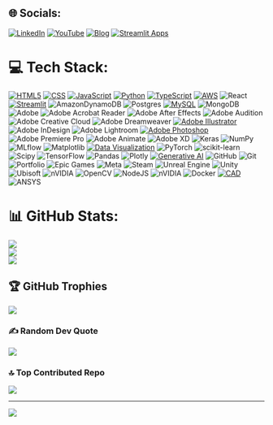 
## 🌐 Socials:
[![LinkedIn](https://img.shields.io/badge/LinkedIn-%230077B5.svg?logo=linkedin&logoColor=white)](https://www.linkedin.com/in/samuelson-g-6052a1189/) [![YouTube](https://img.shields.io/badge/YouTube-%23FF0000.svg?logo=YouTube&logoColor=white)](https://www.youtube.com/@SAMUELSONG-b4m) [![Blog](https://img.shields.io/badge/Blog-%23FF9900.svg?logo=Blog&logoColor=white)](https://godwinthesaver.blogspot.com/) [![Streamlit Apps](https://img.shields.io/badge/Streamlit_Apps-%23FE4B4B.svg?logo=streamlit&logoColor=white)](https://share.streamlit.io/user/samuelson777)
# 💻 Tech Stack:
[![HTML5](https://img.shields.io/badge/HTML-%23E34F26.svg?style=plastic&logo=html5&logoColor=white)](https://drive.google.com/file/d/13RRAnfSNd7iZpvYl9bVfE5G8Gf8vE7TP/view?usp=share_link) [![CSS](https://img.shields.io/badge/CSS-31A8FF.svg?style=plastic&logo=CSS&logoColor=white)](https://drive.google.com/file/d/1FC9xhf-tN3KCA76FY7AY6jFjYo6b5Ynj/view?usp=share_link) [![JavaScript](https://img.shields.io/badge/Javascript-%23323330.svg?style=plastic&logo=javascript&logoColor=%23F7DF1E)](https://drive.google.com/file/d/1TV84ZRmyw2c9qgw1k6EOBUNrah_1VUxY/view?usp=share_link) [![Python](https://img.shields.io/badge/Python-3670A0?style=plastic&logo=python&logoColor=ffdd54)](https://drive.google.com/file/d/1PjEHQHqZLLMLAfkHqLuKdTQ4Vg6jL-PY/view?usp=share_link) [![TypeScript](https://img.shields.io/badge/Typescript-%23007ACC.svg?style=plastic&logo=typescript&logoColor=white)](https://drive.google.com/file/d/1W3x5dRjyvZRd5BdJeFmkTjsxGSzeQhMw/view?usp=share_link) [![AWS](https://img.shields.io/badge/AWS-%23FF9900.svg?style=plastic&logo=aws&logoColor=white)](https://www.guvi.in/share-certificate/g711G7Q52sP6b29562) ![React](https://img.shields.io/badge/React-%2320232a.svg?style=plastic&logo=react&logoColor=%2361DAFB) [![Streamlit](https://img.shields.io/badge/Streamlit-%23FE4B4B.svg?style=plastic&logo=streamlit&logoColor=white)](https://share.streamlit.io/user/samuelson777) ![AmazonDynamoDB](https://img.shields.io/badge/Amazon%20DynamoDB-4053D6?style=plastic&logo=amazon%20dynamodb&logoColor=white) ![Postgres](https://img.shields.io/badge/Postgres-%23316192.svg?style=plastic&logo=postgresql&logoColor=white) [![MySQL](https://img.shields.io/badge/MySQL-4479A1.svg?style=plastic&logo=mysql&logoColor=white)](https://drive.google.com/file/d/1pzBe2Db9KuGrJ2L6MI6b85gn-g4hqHjK/view?usp=share_link) ![MongoDB](https://img.shields.io/badge/MongoDB-%234ea94b.svg?style=plastic&logo=mongodb&logoColor=white) ![Adobe](https://img.shields.io/badge/Adobe-%23FF0000.svg?style=plastic&logo=adobe&logoColor=white) ![Adobe Acrobat Reader](https://img.shields.io/badge/Adobe%20Acrobat%20Reader-EC1C24.svg?style=plastic&logo=adobe%20acrobat%20reader&logoColor=white) ![Adobe After Effects](https://img.shields.io/badge/Adobe%20After%20Effects-9999FF.svg?style=plastic&logo=adobe%20after%20effects&logoColor=white) ![Adobe Audition](https://img.shields.io/badge/Adobe%20Audition-9999FF.svg?style=plastic&logo=adobe%20audition&logoColor=white) ![Adobe Creative Cloud](https://img.shields.io/badge/Adobe%20Creative%20Cloud-DA1F26.svg?style=plastic&logo=adobe%20creative%20cloud&logoColor=white) ![Adobe Dreamweaver](https://img.shields.io/badge/Adobe%20Dreamweaver-FF61F6.svg?style=plastic&logo=adobe%20dreamweaver&logoColor=white) [![Adobe Illustrator](https://img.shields.io/badge/Adobe%20Illustrator-%23FF9A00.svg?style=plastic&logo=adobe%20illustrator&logoColor=white)](https://www.guvi.in/share-certificate/p4b8383DO0K42795k1) ![Adobe InDesign](https://img.shields.io/badge/Adobe%20InDesign-49021F?style=plastic&logo=adobe%20indesign&logoColor=FF3366) ![Adobe Lightroom](https://img.shields.io/badge/Adobe%20Lightroom-31A8FF.svg?style=plastic&logo=adobe%20lightroom&logoColor=white) [![Adobe Photoshop](https://img.shields.io/badge/Adobe%20Photoshop-%2331A8FF.svg?style=plastic&logo=adobe%20photoshop&logoColor=white)](https://www.guvi.in/share-certificate/F83333YZ195g285EP7) ![Adobe Premiere Pro](https://img.shields.io/badge/Adobe%20Premiere%20Pro-9999FF.svg?style=plastic&logo=adobe%20premiere%20pro&logoColor=white) ![Adobe Animate](https://img.shields.io/badge/Adobe%20Animate-9999FF.svg?style=plastic&logo=adobe%20animate&logoColor=white) ![Adobe XD](https://img.shields.io/badge/Adobe%20XD-470137?style=plastic&logo=adobe%20xd&logoColor=#FF61F6) ![Keras](https://img.shields.io/badge/Keras-%23D00000.svg?style=plastic&logo=keras&logoColor=white) ![NumPy](https://img.shields.io/badge/numpy-%23013243.svg?style=plastic&logo=numpy&logoColor=white) ![MLflow](https://img.shields.io/badge/MLflow-%23d9ead3.svg?style=plastic&logo=mlflow&logoColor=blue) ![Matplotlib](https://img.shields.io/badge/Matplotlib-%23ffffff.svg?style=plastic&logo=matplotlib&logoColor=black) [![Data Visualization](https://img.shields.io/badge/Data%20Visualization-%23007ACC.svg?style=plastic&logo=data%20visualization&logoColor=white)](https://www.sololearn.com/certificates/CC-T8T8SQOJ) ![PyTorch](https://img.shields.io/badge/PyTorch-%23EE4C2C.svg?style=plastic&logo=pytorch&logoColor=white) ![scikit-learn](https://img.shields.io/badge/Scikit%20Learn-%23F7931E.svg?style=plastic&logo=scikit%20learn&logoColor=white) ![Scipy](https://img.shields.io/badge/SciPy-%230C55A5.svg?style=plastic&logo=scipy&logoColor=%white) ![TensorFlow](https://img.shields.io/badge/TensorFlow-%23FF6F00.svg?style=plastic&logo=tensorflow&logoColor=white) ![Pandas](https://img.shields.io/badge/Pandas-%23150458.svg?style=plastic&logo=pandas&logoColor=white) ![Plotly](https://img.shields.io/badge/Plotly-%233F4F75.svg?style=plastic&logo=plotly&logoColor=white) [![Generative AI](https://img.shields.io/badge/Genarative%20AI-%2331A8FF.svg?style=plastic&logo=generative%20ai&logoColor=white)](https://www.sololearn.com/certificates/CC-SEEG5UV2) ![GitHub](https://img.shields.io/badge/Github-%23121011.svg?style=plastic&logo=github&logoColor=white) ![Git](https://img.shields.io/badge/Git-%23F05033.svg?style=plastic&logo=git&logoColor=white) ![Portfolio](https://img.shields.io/badge/Portfolio-%23000000.svg?style=plastic&logo=firefox&logoColor=#FF7139) ![Epic Games](https://img.shields.io/badge/Epicgames-%23313131.svg?style=plastic&logo=epicgames&logoColor=white) ![Meta](https://img.shields.io/badge/Meta-%230467DF.svg?style=plastic&logo=meta&logoColor=white) ![Steam](https://img.shields.io/badge/Steam-%23000000.svg?style=plastic&logo=steam&logoColor=white) ![Unreal Engine](https://img.shields.io/badge/Unreal%20Engine-%23313131.svg?style=plastic&logo=unreal%20engine&logoColor=white) ![Unity](https://img.shields.io/badge/Unity-%23000000.svg?style=plastic&logo=unity&logoColor=white) ![Ubisoft](https://img.shields.io/badge/Ubisoft-%23F5F5F5.svg?style=plastic&logo=ubisoft&logoColor=black) ![nVIDIA](https://img.shields.io/badge/nVIDIA-%2376B900.svg?style=plastic&logo=nvidia&logoColor=white) ![OpenCV](https://img.shields.io/badge/OpenCV-%23white.svg?style=plastic&logo=opencv&logoColor=white) ![NodeJS](https://img.shields.io/badge/Node%20JS-6DA55F?style=plastic&logo=nodejs&logoColor=white) ![nVIDIA](https://img.shields.io/badge/Cuda-000000.svg?style=plastic&logo=nvidia&logoColor=green) ![Docker](https://img.shields.io/badge/Docker-%230db7ed.svg?style=plastic&logo=docker&logoColor=white) [![CAD](https://img.shields.io/badge/CAD-%23E34F26.svg?style=plastic&logo=autocad&logoColor=white)](https://www.guvi.in/share-certificate/602EsY80716235y2J0) ![ANSYS](https://img.shields.io/badge/ANSYS-%23FF9900.svg?style=plastic&logo=ansys&logoColor=white)
# 📊 GitHub Stats:
![](https://github-readme-stats.vercel.app/api?username=Samuelson777&theme=dark&hide_border=false&include_all_commits=false&count_private=false)<br/>
![](https://github-readme-streak-stats.herokuapp.com/?user=Samuelson777&theme=dark&hide_border=false)<br/>
![](https://github-readme-stats.vercel.app/api/top-langs/?username=Samuelson777&theme=dark&hide_border=false&include_all_commits=false&count_private=false&layout=compact)

## 🏆 GitHub Trophies
![](https://github-profile-trophy.vercel.app/?username=Samuelson777&theme=radical&no-frame=false&no-bg=true&margin-w=4)

### ✍️ Random Dev Quote
![](https://quotes-github-readme.vercel.app/api?type=horizontal&theme=radical)

### 🔝 Top Contributed Repo
![](https://github-contributor-stats.vercel.app/api?username=Samuelson777&limit=5&theme=dark&combine_all_yearly_contributions=true)

---
[![](https://visitcount.itsvg.in/api?id=Samuelson777&icon=0&color=0)](https://visitcount.itsvg.in)
